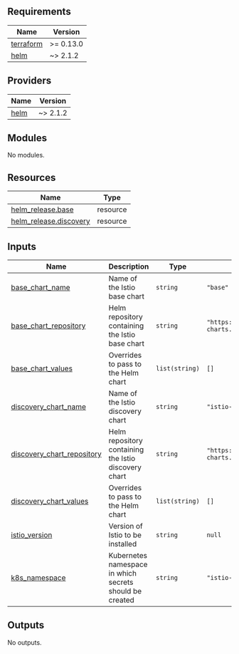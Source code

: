<!-- BEGIN_TF_DOCS -->
## Requirements

| Name | Version |
|------|---------|
| <a name="requirement_terraform"></a> [terraform](#requirement\_terraform) | >= 0.13.0 |
| <a name="requirement_helm"></a> [helm](#requirement\_helm) | ~> 2.1.2 |

## Providers

| Name | Version |
|------|---------|
| <a name="provider_helm"></a> [helm](#provider\_helm) | ~> 2.1.2 |

## Modules

No modules.

## Resources

| Name | Type |
|------|------|
| [helm_release.base](https://registry.terraform.io/providers/hashicorp/helm/latest/docs/resources/release) | resource |
| [helm_release.discovery](https://registry.terraform.io/providers/hashicorp/helm/latest/docs/resources/release) | resource |

## Inputs

| Name | Description | Type | Default | Required |
|------|-------------|------|---------|:--------:|
| <a name="input_base_chart_name"></a> [base\_chart\_name](#input\_base\_chart\_name) | Name of the Istio base chart | `string` | `"base"` | no |
| <a name="input_base_chart_repository"></a> [base\_chart\_repository](#input\_base\_chart\_repository) | Helm repository containing the Istio base chart | `string` | `"https://flightdeck-charts.s3.amazonaws.com/istio"` | no |
| <a name="input_base_chart_values"></a> [base\_chart\_values](#input\_base\_chart\_values) | Overrides to pass to the Helm chart | `list(string)` | `[]` | no |
| <a name="input_discovery_chart_name"></a> [discovery\_chart\_name](#input\_discovery\_chart\_name) | Name of the Istio discovery chart | `string` | `"istio-discovery"` | no |
| <a name="input_discovery_chart_repository"></a> [discovery\_chart\_repository](#input\_discovery\_chart\_repository) | Helm repository containing the Istio discovery chart | `string` | `"https://flightdeck-charts.s3.amazonaws.com/istio"` | no |
| <a name="input_discovery_chart_values"></a> [discovery\_chart\_values](#input\_discovery\_chart\_values) | Overrides to pass to the Helm chart | `list(string)` | `[]` | no |
| <a name="input_istio_version"></a> [istio\_version](#input\_istio\_version) | Version of Istio to be installed | `string` | `null` | no |
| <a name="input_k8s_namespace"></a> [k8s\_namespace](#input\_k8s\_namespace) | Kubernetes namespace in which secrets should be created | `string` | `"istio-system"` | no |

## Outputs

No outputs.
<!-- END_TF_DOCS -->